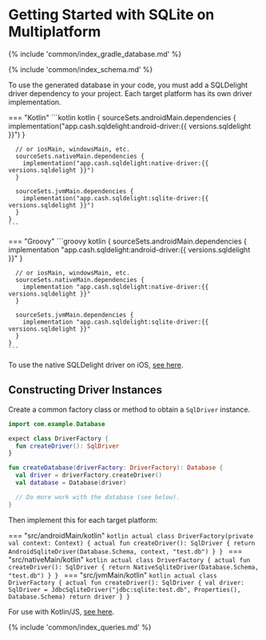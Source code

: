 # Getting Started with SQLite on Multiplatform

{% include 'common/index_gradle_database.md' %}

{% include 'common/index_schema.md' %}

To use the generated database in your code, you must add a SQLDelight driver dependency to your project.
Each target platform has its own driver implementation.

=== "Kotlin"
    ```kotlin
    kotlin {
      sourceSets.androidMain.dependencies {
        implementation("app.cash.sqldelight:android-driver:{{ versions.sqldelight }}")
      }

      // or iosMain, windowsMain, etc.
      sourceSets.nativeMain.dependencies {
        implementation("app.cash.sqldelight:native-driver:{{ versions.sqldelight }}")
      }

      sourceSets.jvmMain.dependencies {
        implementation("app.cash.sqldelight:sqlite-driver:{{ versions.sqldelight }}")
      }
    }
    ```
=== "Groovy"
    ```groovy
    kotlin {
      sourceSets.androidMain.dependencies {
        implementation "app.cash.sqldelight:android-driver:{{ versions.sqldelight }}"
      }

      // or iosMain, windowsMain, etc.
      sourceSets.nativeMain.dependencies {
        implementation "app.cash.sqldelight:native-driver:{{ versions.sqldelight }}"
      }

      sourceSets.jvmMain.dependencies {
        implementation "app.cash.sqldelight:sqlite-driver:{{ versions.sqldelight }}"
      }
    }
    ```

To use the native SQLDelight driver on iOS, [see here](https://www.jetbrains.com/help/kotlin-multiplatform-dev/multiplatform-ktor-sqldelight.html#add-the-dynamic-linking-flag-for-sqldelight).

## Constructing Driver Instances

Create a common factory class or method to obtain a `SqlDriver` instance.

```kotlin title="src/commonMain/kotlin"
import com.example.Database

expect class DriverFactory {
  fun createDriver(): SqlDriver
}

fun createDatabase(driverFactory: DriverFactory): Database {
  val driver = driverFactory.createDriver()
  val database = Database(driver)

  // Do more work with the database (see below).
}
```

Then implement this for each target platform:

=== "src/androidMain/kotlin"
    ```kotlin
    actual class DriverFactory(private val context: Context) {
      actual fun createDriver(): SqlDriver {
        return AndroidSqliteDriver(Database.Schema, context, "test.db")
      }
    }
    ```
=== "src/nativeMain/kotlin"
    ```kotlin
    actual class DriverFactory {
      actual fun createDriver(): SqlDriver {
        return NativeSqliteDriver(Database.Schema, "test.db")
      }
    }
    ```
=== "src/jvmMain/kotlin"
    ```kotlin
    actual class DriverFactory {
      actual fun createDriver(): SqlDriver {
        val driver: SqlDriver = JdbcSqliteDriver("jdbc:sqlite:test.db", Properties(), Database.Schema)
        return driver
      }
    }
    ```

For use with Kotlin/JS, [see here](../js_sqlite/multiplatform).

{% include 'common/index_queries.md' %}
